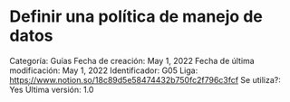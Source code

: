 # Definir una política de manejo de datos

Categoría: Guías
Fecha de creación: May 1, 2022
Fecha de última modificación: May 1, 2022
Identificador: G05
Liga: https://www.notion.so/18c89d5e58474432b750fc2f796c3fcf
Se utiliza?: Yes
Última versión: 1.0